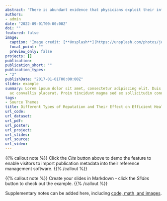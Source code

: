 ```yaml
---
abstract: "There is abundant evidence that physicians exploit their information advantage and overtreat their patients. Previous studies have shown that it is possible to use reputational information to curb wasteful overtreatment. It is unclear, however, which types of information are better at conveying physicians’ reputations. Given the strict privacy requirement on medical records, patients often can only rely on their own past interactions with various physicians. The accumulation of such history is costly both in terms of money and time. I suggest an alternative type of reputational information that can be publicly available without violating patients’ privacy: the count of each type of service recommended by a physician at the aggregate level. I experimentally examine these two types of reputational information systems and compare their effect on physician overtreatment and patient trust. I show that there is no significant difference in the level of overtreatment or market efficiency between the two informational conditions. Information on aggregated service counts, however, slightly improves patient trust in the treatment recommendations received and thus reduces costly patient search. Moreover, when the aggregated service count is visible to both patients and physicians, it leads to a quicker convergence on the frequency of overtreatment recommendations over time."
authors:
- admin
date: "2022-09-01T00:00:00Z"
doi: ""
featured: false
image:
  caption: 'Image credit: [**Unsplash**](https://unsplash.com/photos/jdD8gXaTZsc)'
  focal_point: ""
  preview_only: false
projects: []
publication:
publication_short: ""
publication_types:
- "2"
publishDate: "2017-01-01T00:00:00Z"
slides: example
summary: Lorem ipsum dolor sit amet, consectetur adipiscing elit. Duis posuere tellus
  ac convallis placerat. Proin tincidunt magna sed ex sollicitudin condimentum.
tags:
- Source Themes
title: Different Types of Reputation and Their Effect on Efficient Healthcare Provision
url_code:
url_dataset:
url_pdf:
url_poster:
url_project:
url_slides:
url_source:
url_video:
---
```


{{% callout note %}}
Click the *Cite* button above to demo the feature to enable visitors to import publication metadata into their reference management software.
{{% /callout %}}

{{% callout note %}}
Create your slides in Markdown - click the *Slides* button to check out the example.
{{% /callout %}}

Supplementary notes can be added here, including [code, math, and images](https://wowchemy.com/docs/writing-markdown-latex/).
